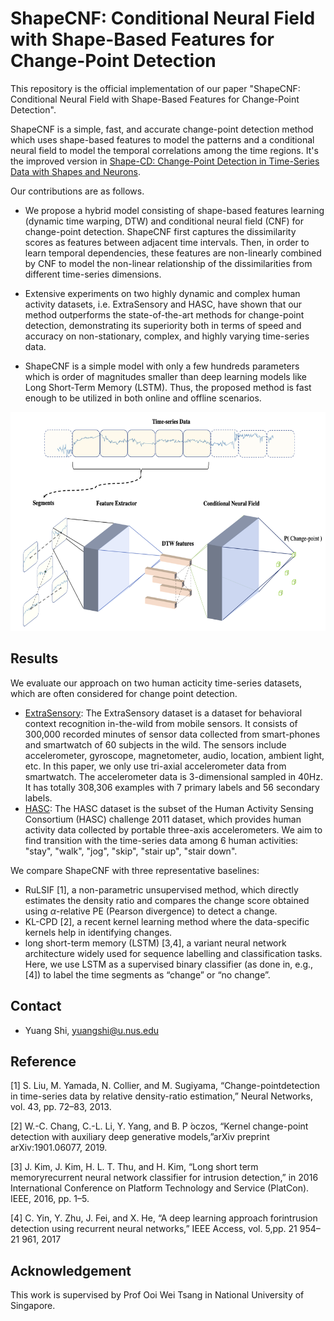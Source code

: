 # ShapeCNF: Conditional Neural Field with Shape-Based Features for Change-Point Detection

This repository is the official implementation of our paper "ShapeCNF: Conditional Neural Field with Shape-Based Features for Change-Point Detection".

ShapeCNF is a simple, fast, and accurate change-point detection method which uses shape-based features to model the patterns and a conditional neural field to model the temporal correlations among the time regions. It's the improved version in [Shape-CD: Change-Point Detection in Time-Series Data with Shapes and Neurons](https://arxiv.org/abs/2007.11985).

Our contributions are as follows.
- We propose a hybrid model consisting of shape-based features learning (dynamic time warping, DTW) and conditional neural field (CNF) for change-point detection. ShapeCNF first captures the dissimilarity scores as features between adjacent time intervals. Then, in order to learn temporal dependencies, these features are non-linearly combined by CNF to model the non-linear relationship of the dissimilarities from different time-series dimensions. 

- Extensive experiments on two highly dynamic and complex human activity datasets, i.e. ExtraSensory and HASC, have shown that our method outperforms the state-of-the-art methods for change-point detection, demonstrating its superiority both in terms of speed and accuracy on non-stationary, complex, and highly varying time-series data.

- ShapeCNF is a simple model with only a few hundreds parameters which is order of magnitudes smaller than deep learning models like Long Short-Term Memory (LSTM). Thus, the proposed method is fast enough to be utilized in both online and offline scenarios.

<p align="center">
<img src="./architecture.png" height=350>
</p>

## Results

We evaluate our approach on two human acticity time-series datasets, which are often considered for change point detection.

- [ExtraSensory](http://extrasensory.ucsd.edu): The ExtraSensory dataset is a dataset for behavioral context recognition in-the-wild from mobile sensors. It consists of 300,000 recorded minutes of sensor data collected from smart-phones and smartwatch of 60 subjects in the wild. The sensors include accelerometer, gyroscope, magnetometer, audio, location, ambient light, etc. In this paper, we only use tri-axial accelerometer data from smartwatch. The accelerometer data is 3-dimensional sampled in 40Hz. It has totally 308,306 examples with 7 primary labels and 56 secondary labels.
- [HASC](http://hasc.jp/hc2011): The HASC dataset is the subset of the Human Activity Sensing Consortium (HASC) challenge 2011 dataset, which provides human activity data collected by portable three-axis accelerometers. We aim to find transition with the time-series data among 6 human activities: "stay", "walk", "jog", "skip", "stair up", "stair down".

We compare ShapeCNF with three representative baselines: 
- RuLSIF [1], a non-parametric unsupervised method, which directly estimates the density ratio and compares the change score obtained using $\alpha$-relative PE (Pearson divergence) to detect a change.
- KL-CPD [2], a recent kernel learning method where the data-specific kernels help in identifying changes.
- long short-term memory (LSTM) [3,4], a variant neural network architecture widely used for sequence labelling and classification tasks. Here, we use LSTM as a supervised binary classifier (as done in, e.g., [4]) to label the time segments as “change” or “no change”.


## Contact
- Yuang Shi, yuangshi@u.nus.edu

## Reference
[1] S. Liu, M. Yamada, N. Collier, and M. Sugiyama, “Change-pointdetection in time-series data by relative density-ratio estimation,” Neural Networks, vol. 43, pp. 72–83, 2013.

[2] W.-C. Chang, C.-L. Li, Y. Yang, and B. P ́oczos, “Kernel  change-point  detection  with  auxiliary  deep  generative  models,”arXiv preprint arXiv:1901.06077, 2019.

[3] J. Kim, J. Kim, H. L. T. Thu, and H. Kim, “Long short term memoryrecurrent neural network classifier for intrusion detection,” in 2016 International Conference on Platform Technology and Service (PlatCon). IEEE, 2016, pp. 1–5.

[4] C. Yin, Y. Zhu, J. Fei, and X. He, “A  deep  learning  approach  forintrusion detection using recurrent neural networks,” IEEE Access, vol. 5,pp. 21 954–21 961, 2017

## Acknowledgement

This work is supervised by Prof Ooi Wei Tsang in National University of Singapore.
